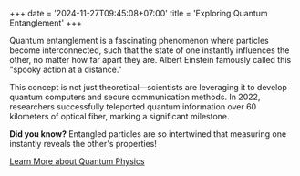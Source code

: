 +++
date = '2024-11-27T09:45:08+07:00'
title = 'Exploring Quantum Entanglement'
+++

<!-- # Exploring Quantum Entanglement -->

Quantum entanglement is a fascinating phenomenon where particles become interconnected, such that the state of one instantly influences the other, no matter how far apart they are. Albert Einstein famously called this "spooky action at a distance."

This concept is not just theoretical—scientists are leveraging it to develop quantum computers and secure communication methods. In 2022, researchers successfully teleported quantum information over 60 kilometers of optical fiber, marking a significant milestone.

**Did you know?** Entangled particles are so intertwined that measuring one instantly reveals the other's properties!

[Learn More about Quantum Physics](https://www.quantamagazine.org)
